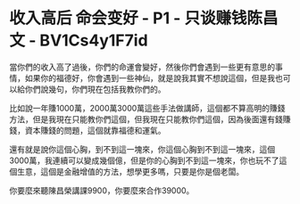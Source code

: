 # 收入高后 命会变好 - P1 - 只谈赚钱陈昌文 - BV1Cs4y1F7id

當你們的收入高了過後，你們的命運會變好，然後你們會遇到一些更有意思的事情，如果你的福德好，你會遇到一些神仙，就是說我其實不想說這個，但是我也可以給你們說幾句，你們現在包括我教你們的。

比如說一年賺1000萬，2000萬3000萬這些手法做講師，這個都不算高明的賺錢方法，但是我現在只能教你們這個，但我現在只能教你們這個，因為後面還有錢賺錢，資本賺錢的問題，這個就靠福德和運氣。

還有就是說你這個心胸，到不到這一塊來，你這個心胸到不到這一塊來，這個3000萬，我連續可以變成幾個億，但是你的心胸到不到這一塊來，你也玩不了這個生意，這個是金融增值的方法，想學更多嗎，只要是你是個老闆。

你要麼來聽陳昌榮講課9900，你要麼來合作39000。